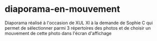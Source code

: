 # diaporama-en-mouvement
Diaporama réalisé à l'occasion de XUL XI à la demande de Sophie C qui permet de sélectionner parmi 3 répertoires des photos et de choisir un mouvement de cette photo dans l'écran d'affichage
